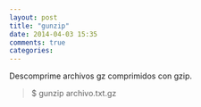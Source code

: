 ```yaml
---
layout: post
title: "gunzip"
date: 2014-04-03 15:35
comments: true
categories: 
---
```

Descomprime archivos gz comprimidos con gzip.

>$ gunzip archivo.txt.gz

